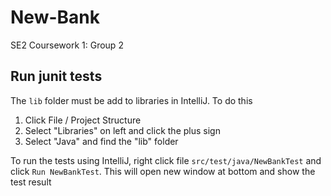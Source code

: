 # New-Bank
 SE2 Coursework 1: Group 2

## Run junit tests
The `lib` folder must be add to libraries in IntelliJ. To do this

1. Click File / Project Structure
2. Select "Libraries" on left and click the plus sign
3. Select "Java" and find the "lib" folder

To run the tests using IntelliJ, right click file `src/test/java/NewBankTest` and click `Run NewBankTest`.
This will open new window at bottom and show the test result
